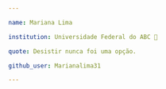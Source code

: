 ```yaml
---

name: Mariana Lima

institution: Universidade Federal do ABC 🚩

quote: Desistir nunca foi uma opção.

github_user: Marianalima31

---
```

